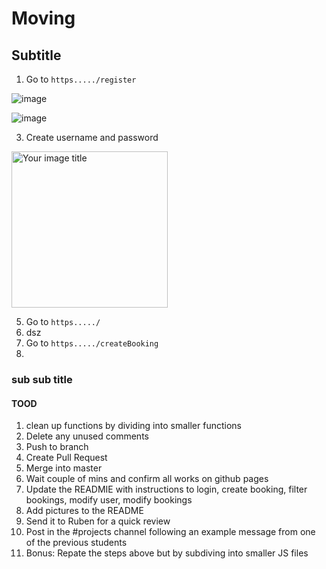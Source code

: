 # Moving

## Subtitle

1. Go to `https...../register`

![image](https://github.com/Beni-25/Moving/assets/105207468/b5fe4602-2405-4e29-bab5-03fbe176688b)

  ![image](https://github.com/Beni-25/Moving/assets/105207468/3798658e-97a7-4725-8165-d78d80026b48)

3. Create username and password

<img src="https://github.com/Beni-25/Moving/assets/105207468/3798658e-97a7-4725-8165-d78d80026b48" alt="Your image title" width="250"/>
  
5.  Go to `https...../`
6.  dsz
7.  Go to `https...../createBooking`
5.  

### sub sub title

#### TOOD

1. clean up functions by dividing into smaller functions
2. Delete any unused comments
3. Push to branch
4. Create Pull Request
5. Merge into master
6. Wait couple of mins and confirm all works on github pages
7. Update the READMIE with instructions to login, create booking, filter bookings, modify user, modify bookings
8. Add pictures to the README
9. Send it to Ruben for a quick review
10. Post in the #projects channel following an example message from one of the previous students
11. Bonus: Repate the steps above but by subdiving into smaller JS files

